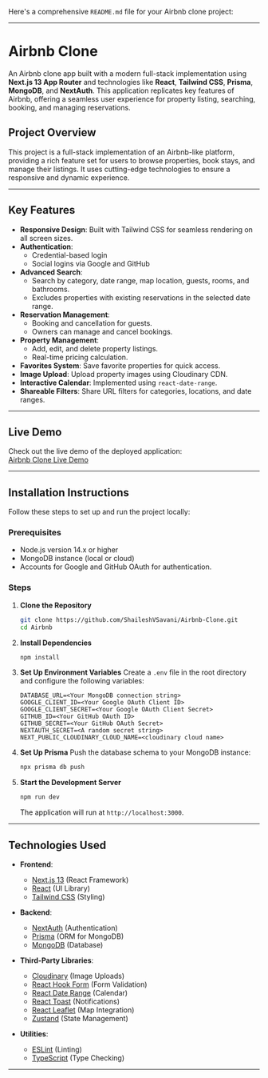 Here's a comprehensive `README.md` file for your Airbnb clone project:

---

# Airbnb Clone

An Airbnb clone app built with a modern full-stack implementation using **Next.js 13 App Router** and technologies like **React**, **Tailwind CSS**, **Prisma**, **MongoDB**, and **NextAuth**. This application replicates key features of Airbnb, offering a seamless user experience for property listing, searching, booking, and managing reservations.

## Project Overview

This project is a full-stack implementation of an Airbnb-like platform, providing a rich feature set for users to browse properties, book stays, and manage their listings. It uses cutting-edge technologies to ensure a responsive and dynamic experience.

---

## Key Features

- **Responsive Design**: Built with Tailwind CSS for seamless rendering on all screen sizes.
- **Authentication**:
  - Credential-based login
  - Social logins via Google and GitHub
- **Advanced Search**:
  - Search by category, date range, map location, guests, rooms, and bathrooms.
  - Excludes properties with existing reservations in the selected date range.
- **Reservation Management**:
  - Booking and cancellation for guests.
  - Owners can manage and cancel bookings.
- **Property Management**:
  - Add, edit, and delete property listings.
  - Real-time pricing calculation.
- **Favorites System**: Save favorite properties for quick access.
- **Image Upload**: Upload property images using Cloudinary CDN.
- **Interactive Calendar**: Implemented using `react-date-range`.
- **Shareable Filters**: Share URL filters for categories, locations, and date ranges.

---

## Live Demo

Check out the live demo of the deployed application:  
[Airbnb Clone Live Demo]()

---

## Installation Instructions

Follow these steps to set up and run the project locally:

### Prerequisites

- Node.js version 14.x or higher
- MongoDB instance (local or cloud)
- Accounts for Google and GitHub OAuth for authentication.

### Steps

1. **Clone the Repository**
   ```bash
   git clone https://github.com/ShaileshVSavani/Airbnb-Clone.git
   cd Airbnb
   ```

2. **Install Dependencies**
   ```bash
   npm install
   ```

3. **Set Up Environment Variables**
   Create a `.env` file in the root directory and configure the following variables:
   ```env
   DATABASE_URL=<Your MongoDB connection string>
   GOOGLE_CLIENT_ID=<Your Google OAuth Client ID>
   GOOGLE_CLIENT_SECRET=<Your Google OAuth Client Secret>
   GITHUB_ID=<Your GitHub OAuth ID>
   GITHUB_SECRET=<Your GitHub OAuth Secret>
   NEXTAUTH_SECRET=<A random secret string>
   NEXT_PUBLIC_CLOUDINARY_CLOUD_NAME=<cloudinary cloud name>
   ```

4. **Set Up Prisma**
   Push the database schema to your MongoDB instance:
   ```bash
   npx prisma db push
   ```

5. **Start the Development Server**
   ```bash
   npm run dev
   ```
   The application will run at `http://localhost:3000`.

---

## Technologies Used

- **Frontend**:
  - [Next.js 13](https://nextjs.org/) (React Framework)
  - [React](https://reactjs.org/) (UI Library)
  - [Tailwind CSS](https://tailwindcss.com/) (Styling)

- **Backend**:
  - [NextAuth](https://next-auth.js.org/) (Authentication)
  - [Prisma](https://www.prisma.io/) (ORM for MongoDB)
  - [MongoDB](https://www.mongodb.com/) (Database)

- **Third-Party Libraries**:
  - [Cloudinary](https://cloudinary.com/) (Image Uploads)
  - [React Hook Form](https://react-hook-form.com/) (Form Validation)
  - [React Date Range](https://github.com/hypeserver/react-date-range) (Calendar)
  - [React Toast](https://react-hot-toast.com/) (Notifications)
  - [React Leaflet](https://react-leaflet.js.org/) (Map Integration)
  - [Zustand](https://zustand-demo.pmnd.rs/) (State Management)

- **Utilities**:
  - [ESLint](https://eslint.org/) (Linting)
  - [TypeScript](https://www.typescriptlang.org/) (Type Checking)

---


